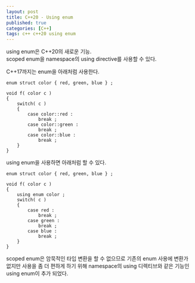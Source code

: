 ```yaml
---
layout: post
title: C++20 - Using enum
published: true
categories: [C++]
tags: c++ c++20 using enum
---
```

using enum은 C++20의 새로운 기능.  
scoped enum을 namespace의 using directive를 사용할 수 있다.  
  
C++17까지는 enum을 아래처럼 사용한다.  
```
enum struct color { red, green, blue } ;

void f( color c )
{
    switch( c )
    {
        case color::red :
            break ;
        case color::green :
            break ;
        case color::blue :
            break ;
    }
}
```
  
  
using enum을 사용하면 아래처럼 할 수 있다.  
```
enum struct color { red, green, blue } ;

void f( color c )
{
    using enum color ;
    switch( c )
    {
        case red :
            break ;
        case green :
            break ;
        case blue :
            break ;
    }
}
```
  
scoped enum은 암묵적인 타입 변환을 할 수 없으므로 기존의 enum 사용에 변환가 없지만 사용을 좀 더 편하게 하기 위해 namespace의 using 디렉티브와 같은 기능인 using enum이 추가 되었다.  
  

      